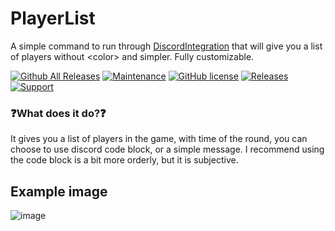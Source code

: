 # PlayerList
A simple command to run through [DiscordIntegration](https://github.com/Exiled-Team/DiscordIntegration) that will give you a list of players without &lt;color> and simpler. Fully customizable.

[![Github All Releases](https://img.shields.io/github/downloads/SrLicht/PlayerList/total.svg)](https://github.com/SrLicht/PlayerList/releases) [![Maintenance](https://img.shields.io/badge/Maintained%3F-yes-green.svg)](https://github.com/SrLicht/PlayerList/graphs/commit-activity) [![GitHub license](https://img.shields.io/github/license/Naereen/StrapDown.js.svg)](https://github.com/SrLicht/PlayerList/blob/main/LICENSE)
<a href="https://github.com/SrLicht/PlayerList/releases"><img src="https://img.shields.io/github/v/release/SrLicht/PlayerList?include_prereleases&label=Release" alt="Releases"></a>
<a href="https://discord.gg/PyUkWTg"><img src="https://img.shields.io/discord/656673194693885975?color=%23aa0000&label=EXILED" alt="Support"></a>

### ❓What does it do?❓ 
It gives you a list of players in the game, with time of the round, you can choose to use discord code block, or a simple message. I recommend using the code block is a bit more orderly, but it is subjective.

## Example image
![image](https://user-images.githubusercontent.com/36207738/130431725-f3c6e26d-fa61-4ca8-9f7e-8d9588d541e3.png)

